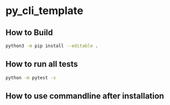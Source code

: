# py_cli_template

## How to Build
```sh
python3 -m pip install --editable .
```

## How to run all tests
```sh
python -m pytest -s
```

## How to use commandline after installation
```sh

```
